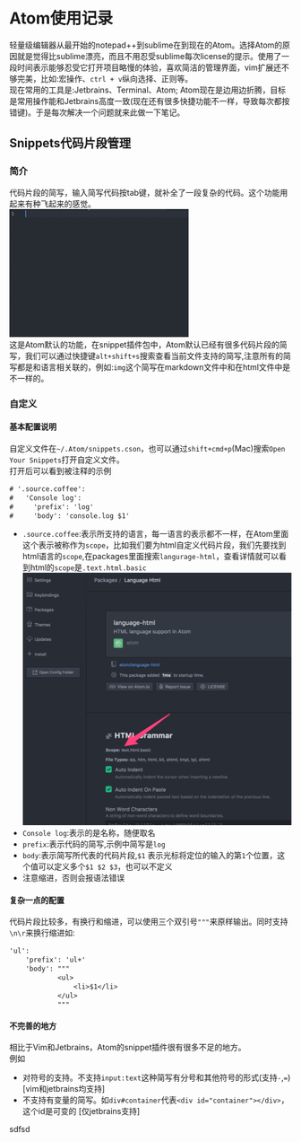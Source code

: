# Atom使用记录

轻量级编辑器从最开始的notepad++到sublime在到现在的Atom。选择Atom的原因就是觉得比sublime漂亮，而且不用忍受sublime每次license的提示。使用了一段时间表示能够忍受它打开项目略慢的体验，喜欢简洁的管理界面，vim扩展还不够完美，比如:宏操作、`ctrl + v`纵向选择、正则等。   
现在常用的工具是:Jetbrains、Terminal、Atom; Atom现在是边用边折腾，目标是常用操作能和Jetbrains高度一致(现在还有很多快捷功能不一样，导致每次都按错键)。于是每次解决一个问题就来此做一下笔记。  
## Snippets代码片段管理   
### 简介
代码片段的简写，输入简写代码按tab键，就补全了一段复杂的代码。这个功能用起来有种飞起来的感觉。    
![snippet](./snippet.gif)  
这是Atom默认的功能，在snippet插件包中，Atom默认已经有很多代码片段的简写，我们可以通过快捷键`alt+shift+s`搜索查看当前文件支持的简写,注意所有的简写都是和语言相关联的，例如:`img`这个简写在markdown文件中和在html文件中是不一样的。   
### 自定义
#### 基本配置说明
自定义文件在`~/.Atom/snippets.cson`，也可以通过`shift+cmd+p`(Mac)搜索`Open Your Snippets`打开自定义文件。   
打开后可以看到被注释的示例  
```
# '.source.coffee':
#   'Console log':
#     'prefix': 'log'
#     'body': 'console.log $1'
```
* `.source.coffee`:表示所支持的语言，每一语言的表示都不一样，在Atom里面这个表示被称作为`scope`，比如我们要为html自定义代码片段，我们先要找到html语言的`scope`,在packages里面搜索`langurage-html`，查看详情就可以看到html的`scope`是`.text.html.basic`  
![scope](./atom2.png)  
* `Console log`:表示的是名称，随便取名  
* `prefix`:表示代码的简写,示例中简写是`log`  
* `body`:表示简写所代表的代码片段,`$1` 表示光标将定位的输入的第`1`个位置，这个值可以定义多个`$1 $2 $3`，也可以不定义    
* 注意缩进，否则会报语法错误   

#### 复杂一点的配置
代码片段比较多，有换行和缩进，可以使用三个双引号`"""`来原样输出。同时支持`\n\r`来换行缩进如:  
```
'ul':
    'prefix': 'ul+'
    'body': """
            <ul>
                <li>$1</li>
            </ul>
            """
```

#### 不完善的地方
相比于Vim和Jetbrains，Atom的snippet插件很有很多不足的地方。   
例如  
* 对符号的支持。不支持`input:text`这种简写有分号和其他符号的形式(支持`-`,`=`)  [vim和jetbrains均支持]
* 不支持有变量的简写。如`div#container`代表`<div id="container"></div>`，这个id是可变的 [仅jetbrains支持]


<div>sdfsd</div>
